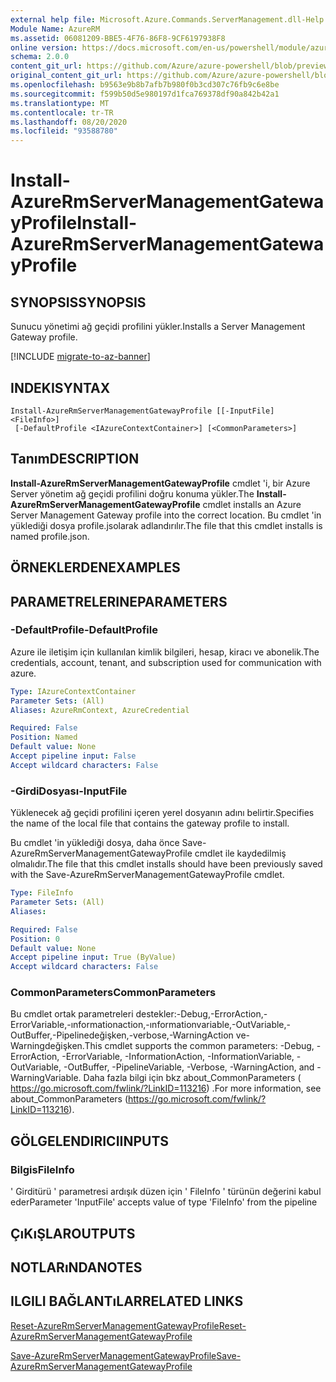```yaml
---
external help file: Microsoft.Azure.Commands.ServerManagement.dll-Help.xml
Module Name: AzureRM
ms.assetid: 06081209-BBE5-4F76-86F8-9CF6197938F8
online version: https://docs.microsoft.com/en-us/powershell/module/azurerm.servermanagement/install-azurermservermanagementgatewayprofile
schema: 2.0.0
content_git_url: https://github.com/Azure/azure-powershell/blob/preview/src/ResourceManager/ServerManagement/Commands.ServerManagement/help/Install-AzureRmServerManagementGatewayProfile.md
original_content_git_url: https://github.com/Azure/azure-powershell/blob/preview/src/ResourceManager/ServerManagement/Commands.ServerManagement/help/Install-AzureRmServerManagementGatewayProfile.md
ms.openlocfilehash: b9563e9b8b7afb7b980f0b3cd307c76fb9c6e8be
ms.sourcegitcommit: f599b50d5e980197d1fca769378df90a842b42a1
ms.translationtype: MT
ms.contentlocale: tr-TR
ms.lasthandoff: 08/20/2020
ms.locfileid: "93588780"
---
```

# <span data-ttu-id="f43f4-101">Install-AzureRmServerManagementGatewayProfile</span><span class="sxs-lookup"><span data-stu-id="f43f4-101">Install-AzureRmServerManagementGatewayProfile</span></span>

## <span data-ttu-id="f43f4-102">SYNOPSIS</span><span class="sxs-lookup"><span data-stu-id="f43f4-102">SYNOPSIS</span></span>
<span data-ttu-id="f43f4-103">Sunucu yönetimi ağ geçidi profilini yükler.</span><span class="sxs-lookup"><span data-stu-id="f43f4-103">Installs a Server Management Gateway profile.</span></span>

[!INCLUDE [migrate-to-az-banner](../../includes/migrate-to-az-banner.md)]

## <span data-ttu-id="f43f4-104">INDEKI</span><span class="sxs-lookup"><span data-stu-id="f43f4-104">SYNTAX</span></span>

```
Install-AzureRmServerManagementGatewayProfile [[-InputFile] <FileInfo>]
 [-DefaultProfile <IAzureContextContainer>] [<CommonParameters>]
```

## <span data-ttu-id="f43f4-105">Tanım</span><span class="sxs-lookup"><span data-stu-id="f43f4-105">DESCRIPTION</span></span>
<span data-ttu-id="f43f4-106">**Install-AzureRmServerManagementGatewayProfile** cmdlet 'i, bir Azure Server yönetim ağ geçidi profilini doğru konuma yükler.</span><span class="sxs-lookup"><span data-stu-id="f43f4-106">The **Install-AzureRmServerManagementGatewayProfile** cmdlet installs an Azure Server Management Gateway profile into the correct location.</span></span>
<span data-ttu-id="f43f4-107">Bu cmdlet 'in yüklediği dosya profile.jsolarak adlandırılır.</span><span class="sxs-lookup"><span data-stu-id="f43f4-107">The file that this cmdlet installs is named profile.json.</span></span>

## <span data-ttu-id="f43f4-108">ÖRNEKLERDEN</span><span class="sxs-lookup"><span data-stu-id="f43f4-108">EXAMPLES</span></span>

## <span data-ttu-id="f43f4-109">PARAMETRELERINE</span><span class="sxs-lookup"><span data-stu-id="f43f4-109">PARAMETERS</span></span>

### <span data-ttu-id="f43f4-110">-DefaultProfile</span><span class="sxs-lookup"><span data-stu-id="f43f4-110">-DefaultProfile</span></span>
<span data-ttu-id="f43f4-111">Azure ile iletişim için kullanılan kimlik bilgileri, hesap, kiracı ve abonelik.</span><span class="sxs-lookup"><span data-stu-id="f43f4-111">The credentials, account, tenant, and subscription used for communication with azure.</span></span>

```yaml
Type: IAzureContextContainer
Parameter Sets: (All)
Aliases: AzureRmContext, AzureCredential

Required: False
Position: Named
Default value: None
Accept pipeline input: False
Accept wildcard characters: False
```

### <span data-ttu-id="f43f4-112">-GirdiDosyası</span><span class="sxs-lookup"><span data-stu-id="f43f4-112">-InputFile</span></span>
<span data-ttu-id="f43f4-113">Yüklenecek ağ geçidi profilini içeren yerel dosyanın adını belirtir.</span><span class="sxs-lookup"><span data-stu-id="f43f4-113">Specifies the name of the local file that contains the gateway profile to install.</span></span>

<span data-ttu-id="f43f4-114">Bu cmdlet 'in yüklediği dosya, daha önce Save-AzureRmServerManagementGatewayProfile cmdlet ile kaydedilmiş olmalıdır.</span><span class="sxs-lookup"><span data-stu-id="f43f4-114">The file that this cmdlet installs should have been previously saved with the Save-AzureRmServerManagementGatewayProfile cmdlet.</span></span>

```yaml
Type: FileInfo
Parameter Sets: (All)
Aliases: 

Required: False
Position: 0
Default value: None
Accept pipeline input: True (ByValue)
Accept wildcard characters: False
```

### <span data-ttu-id="f43f4-115">CommonParameters</span><span class="sxs-lookup"><span data-stu-id="f43f4-115">CommonParameters</span></span>
<span data-ttu-id="f43f4-116">Bu cmdlet ortak parametreleri destekler:-Debug,-ErrorAction,-ErrorVariable,-ınformationaction,-ınformationvariable,-OutVariable,-OutBuffer,-Pipelinedeğişken,-verbose,-WarningAction ve-Warningdeğişken.</span><span class="sxs-lookup"><span data-stu-id="f43f4-116">This cmdlet supports the common parameters: -Debug, -ErrorAction, -ErrorVariable, -InformationAction, -InformationVariable, -OutVariable, -OutBuffer, -PipelineVariable, -Verbose, -WarningAction, and -WarningVariable.</span></span> <span data-ttu-id="f43f4-117">Daha fazla bilgi için bkz about_CommonParameters ( https://go.microsoft.com/fwlink/?LinkID=113216) .</span><span class="sxs-lookup"><span data-stu-id="f43f4-117">For more information, see about_CommonParameters (https://go.microsoft.com/fwlink/?LinkID=113216).</span></span>

## <span data-ttu-id="f43f4-118">GÖLGELENDIRICI</span><span class="sxs-lookup"><span data-stu-id="f43f4-118">INPUTS</span></span>

### <span data-ttu-id="f43f4-119">Bilgis</span><span class="sxs-lookup"><span data-stu-id="f43f4-119">FileInfo</span></span>
<span data-ttu-id="f43f4-120">' Girditürü ' parametresi ardışık düzen için ' FileInfo ' türünün değerini kabul eder</span><span class="sxs-lookup"><span data-stu-id="f43f4-120">Parameter 'InputFile' accepts value of type 'FileInfo' from the pipeline</span></span>

## <span data-ttu-id="f43f4-121">ÇıKıŞLAR</span><span class="sxs-lookup"><span data-stu-id="f43f4-121">OUTPUTS</span></span>

## <span data-ttu-id="f43f4-122">NOTLARıNDA</span><span class="sxs-lookup"><span data-stu-id="f43f4-122">NOTES</span></span>

## <span data-ttu-id="f43f4-123">ILGILI BAĞLANTıLAR</span><span class="sxs-lookup"><span data-stu-id="f43f4-123">RELATED LINKS</span></span>

[<span data-ttu-id="f43f4-124">Reset-AzureRmServerManagementGatewayProfile</span><span class="sxs-lookup"><span data-stu-id="f43f4-124">Reset-AzureRmServerManagementGatewayProfile</span></span>](./Reset-AzureRmServerManagementGatewayProfile.md)

[<span data-ttu-id="f43f4-125">Save-AzureRmServerManagementGatewayProfile</span><span class="sxs-lookup"><span data-stu-id="f43f4-125">Save-AzureRmServerManagementGatewayProfile</span></span>](./Save-AzureRmServerManagementGatewayProfile.md)


